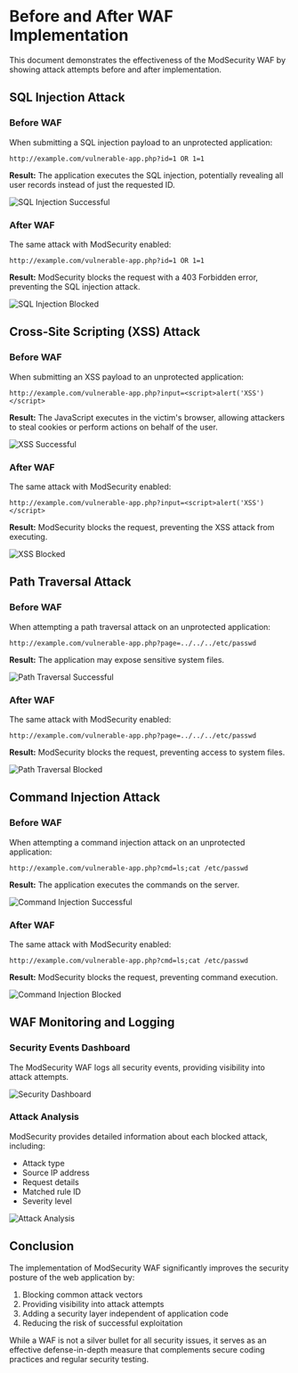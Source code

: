 # Before and After WAF Implementation

This document demonstrates the effectiveness of the ModSecurity WAF by showing attack attempts before and after implementation.

## SQL Injection Attack

### Before WAF
When submitting a SQL injection payload to an unprotected application:

```
http://example.com/vulnerable-app.php?id=1 OR 1=1
```

**Result:** The application executes the SQL injection, potentially revealing all user records instead of just the requested ID.

![SQL Injection Successful](screenshots/sql-injection-before.png)

### After WAF
The same attack with ModSecurity enabled:

```
http://example.com/vulnerable-app.php?id=1 OR 1=1
```

**Result:** ModSecurity blocks the request with a 403 Forbidden error, preventing the SQL injection attack.

![SQL Injection Blocked](screenshots/sql-injection-after.png)

## Cross-Site Scripting (XSS) Attack

### Before WAF
When submitting an XSS payload to an unprotected application:

```
http://example.com/vulnerable-app.php?input=<script>alert('XSS')</script>
```

**Result:** The JavaScript executes in the victim's browser, allowing attackers to steal cookies or perform actions on behalf of the user.

![XSS Successful](screenshots/xss-before.png)

### After WAF
The same attack with ModSecurity enabled:

```
http://example.com/vulnerable-app.php?input=<script>alert('XSS')</script>
```

**Result:** ModSecurity blocks the request, preventing the XSS attack from executing.

![XSS Blocked](screenshots/xss-after.png)

## Path Traversal Attack

### Before WAF
When attempting a path traversal attack on an unprotected application:

```
http://example.com/vulnerable-app.php?page=../../../etc/passwd
```

**Result:** The application may expose sensitive system files.

![Path Traversal Successful](screenshots/path-traversal-before.png)

### After WAF
The same attack with ModSecurity enabled:

```
http://example.com/vulnerable-app.php?page=../../../etc/passwd
```

**Result:** ModSecurity blocks the request, preventing access to system files.

![Path Traversal Blocked](screenshots/path-traversal-after.png)

## Command Injection Attack

### Before WAF
When attempting a command injection attack on an unprotected application:

```
http://example.com/vulnerable-app.php?cmd=ls;cat /etc/passwd
```

**Result:** The application executes the commands on the server.

![Command Injection Successful](screenshots/command-injection-before.png)

### After WAF
The same attack with ModSecurity enabled:

```
http://example.com/vulnerable-app.php?cmd=ls;cat /etc/passwd
```

**Result:** ModSecurity blocks the request, preventing command execution.

![Command Injection Blocked](screenshots/command-injection-after.png)

## WAF Monitoring and Logging

### Security Events Dashboard
The ModSecurity WAF logs all security events, providing visibility into attack attempts.

![Security Dashboard](screenshots/security-dashboard.png)

### Attack Analysis
ModSecurity provides detailed information about each blocked attack, including:
- Attack type
- Source IP address
- Request details
- Matched rule ID
- Severity level

![Attack Analysis](screenshots/attack-analysis.png)

## Conclusion

The implementation of ModSecurity WAF significantly improves the security posture of the web application by:

1. Blocking common attack vectors
2. Providing visibility into attack attempts
3. Adding a security layer independent of application code
4. Reducing the risk of successful exploitation

While a WAF is not a silver bullet for all security issues, it serves as an effective defense-in-depth measure that complements secure coding practices and regular security testing.